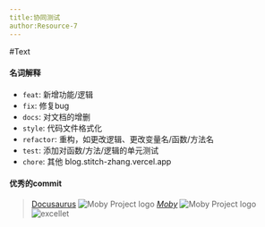 ```yaml
---
title:协同测试
author:Resource-7
---
```



#Text
#### 名词解释
- `feat`: 新增功能/逻辑
- `fix`: 修复bug
- `docs`: 对文档的增删
- `style`: 代码文件格式化
- `refactor`: 重构，如更改逻辑、更改变量名/函数/方法名
- `test`: 添加对函数/方法/逻辑的单元测试
- `chore`: 其他
blog.stitch-zhang.vercel.app
#### 优秀的commit

> [Docusaurus](https://github.com/facebook/docusaurus)
![Moby Project logo](https://v2.docusaurus.io/img/slash-introducing.svg "The Moby Project")
[*Moby*](https://github.com/moby/moby)
![Moby Project logo](https://cdn.jsdelivr.net/gh/stitch-zhang/blog@master/blog/assets/imgs20201128232509.png "The Moby Project")
![excellet](https://cdn.jsdelivr.net/gh/stitch-zhang/blog@master/blog/assets/imgs/excellet.png)
